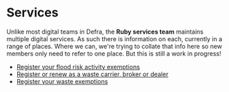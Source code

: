 # Services

Unlike most digital teams in Defra, the **Ruby services team** maintains multiple digital services. As such there is information on each, currently in a range of places. Where we can, we're trying to collate that info here so new members only need to refer to one place. But this is still a work in progress!

- [Register your flood risk activity exemptions](/services/frae)
- [Register or renew as a waste carrier, broker or dealer](/services/wcr)
- [Register your waste exemptions](/services/wex)
